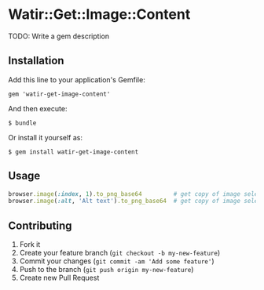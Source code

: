 # Watir::Get::Image::Content

TODO: Write a gem description

## Installation

Add this line to your application's Gemfile:

    gem 'watir-get-image-content'

And then execute:

    $ bundle

Or install it yourself as:

    $ gem install watir-get-image-content

## Usage

```ruby
browser.image(:index, 1).to_png_base64         # get copy of image selected by index
browser.image(:alt, 'Alt text').to_png_base64  # get copy of image selected by alt text
```

## Contributing

1. Fork it
2. Create your feature branch (`git checkout -b my-new-feature`)
3. Commit your changes (`git commit -am 'Add some feature'`)
4. Push to the branch (`git push origin my-new-feature`)
5. Create new Pull Request
